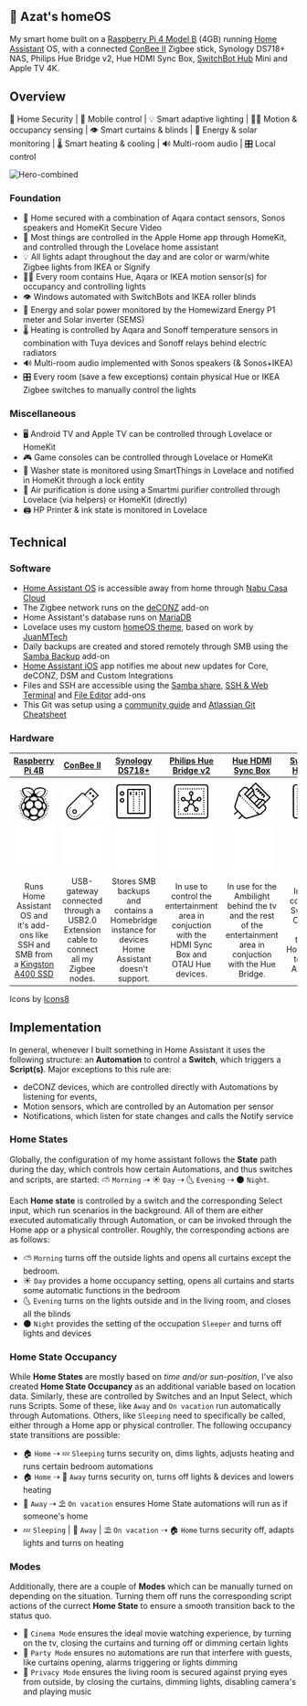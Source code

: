 ## 🏡 Azat's homeOS 
My smart home built on a [Raspberry Pi 4 Model B](https://www.raspberrypi.com/products/raspberry-pi-4-model-b/) (4GB) running [Home Assistant](https://www.home-assistant.io/) OS, with a connected [ConBee II](https://www.phoscon.de/en/conbee2) Zigbee stick, Synology DS718+ NAS, Philips Hue Bridge v2, Hue HDMI Sync Box, [SwitchBot Hub](https://www.switch-bot.com/?sscid=CjwKCAiA76-dBhByEiwAA0_s9VSzIVWzxg9vSuy3AHkIdXoV3ZEfcnHNnb5vGWEwup1seY6mNUh7tRoCI-sQAvD_BwE) Mini and Apple TV 4K.


## Overview
🚨 Home Security | 📱 Mobile control | 💡 Smart adaptive lighting | 👋🏻 Motion & occupancy sensing | 👁 Smart curtains & blinds | 🔋 Energy & solar monitoring | 🌡 Smart heating & cooling | 🔊 Multi-room audio | 🎛 Local control

![Hero-combined](https://user-images.githubusercontent.com/61377476/138591773-0800bf9a-436e-49e3-895f-d651278713fd.png)

### Foundation
- 🚨 Home secured with a combination of Aqara contact sensors, Sonos speakers and HomeKit Secure Video
- 📱 Most things are controlled in the Apple Home app through HomeKit, and controlled through the Lovelace home assistant
- 💡 All lights adapt throughout the day and are color or warm/white Zigbee lights from IKEA or Signify
- 👋🏻 Every room contains Hue, Aqara or IKEA motion sensor(s) for occupancy and controlling lights
- 👁 Windows automated with SwitchBots and IKEA roller blinds
- 🔋 Energy and solar power monitored by the Homewizard Energy P1 meter and Solar inverter (SEMS) 
- 🌡 Heating is controlled by Aqara and Sonoff temperature sensors in combination with Tuya devices and Sonoff relays behind electric radiators
- 🔊 Multi-room audio implemented with Sonos speakers (& Sonos+IKEA)
- 🎛 Every room (save a few exceptions) contain physical Hue or IKEA Zigbee switches to manually control the lights

### Miscellaneous
- 🖥️ Android TV and Apple TV can be controlled through Lovelace or HomeKit
- 🎮 Game consoles can be controlled through Lovelace or HomeKit
- 🧺 Washer state is monitored using SmartThings in Lovelace and notified in HomeKit through a lock entity
- 💨 Air purification is done using a Smartmi purifier controlled through Lovelace (via helpers) or HomeKit (directly)
- 🖨️ HP Printer & ink state is monitored in Lovelace

## Technical
### Software
- [Home Assistant OS](https://www.home-assistant.io/installation/) is accessible away from home through [Nabu Casa Cloud](https://www.nabucasa.com/)
- The Zigbee network runs on the [deCONZ](https://phoscon.de/en/conbee2/software) add-on
- Home Assistant's database runs on [MariaDB](https://mariadb.org/)
- Lovelace uses my custom [homeOS theme](https://github.com/temirovazat/home-assistant/tree/master/themes/homeOS_theme), based on work by [JuanMTech](https://github.com/JuanMTech)
- Daily backups are created and stored remotely through SMB using the [Samba Backup](https://github.com/thomasmauerer/hassio-addons/tree/master/samba-backup) add-on
- [Home Assistant iOS](https://github.com/home-assistant/iOS) app notifies me about new updates for Core, deCONZ, DSM and Custom Integrations
- Files and SSH are accessible using the [Samba share](https://github.com/home-assistant/addons/tree/master/samba), [SSH & Web Terminal](https://github.com/hassio-addons/addon-ssh) and [File Editor](https://github.com/home-assistant/addons/tree/master/configurator) add-ons
- This Git was setup using a [community guide](https://community.home-assistant.io/t/sharing-your-configuration-on-github/195144) and [Atlassian Git Cheatsheet](https://www.atlassian.com/git/tutorials/atlassian-git-cheatsheet)

### Hardware
| [Raspberry Pi 4B](https://www.raspberrypi.com/products/raspberry-pi-4-model-b/)  | [ConBee II](https://phoscon.de/en/conbee2) | [Synology DS718+](https://www.synology.com/nl-nl/support/download/DS718+) | [Philips Hue Bridge v2](https://www.philips-hue.com/nl-nl/p/hue-bridge/8718696511800) | [Hue HDMI Sync Box](https://www.philips-hue.com/nl-nl/p/hue-play-hdmi-sync-box/8718699704803) | [SwitchBot Hub Mini](https://www.switch-bot.com/products/switchbot-hub-mini) | [Apple TV 4K](https://www.apple.com/apple-tv-4k/) |
| :-------------: | :-------------: | :-------------: | :-------------: | :-------------: | :-------------: | :-------------: |
| ![Raspberry](assets/icons8-raspberry-pi-80.png#gh-light-mode-only)![Raspberry](assets/icons8-raspberry-pi-80_dark-mode.png#gh-dark-mode-only) | ![USB](assets/icons8-usb-memory-stick-80.png#gh-light-mode-only)![USB](assets/icons8-usb-memory-stick-80_dark-mode.png#gh-dark-mode-only) | ![NAS](assets/icons8-nas-80.png#gh-light-mode-only)![NAS](assets/icons8-nas-80_dark-mode.png#gh-dark-mode-only) | ![Hub](assets/icons8-hub-80.png#gh-light-mode-only)![Hub](assets/icons8-hub-80_dark-mode.png#gh-dark-mode-only) | ![HDMI](assets/icons8-hdmi-cable-80.png#gh-light-mode-only)![HDMI](assets/icons8-hdmi-cable-80_dark-mode.png#gh-dark-mode-only) | ![Switch](assets/icons8-switch-80.png#gh-light-mode-only)![Switch](assets/icons8-switch-80_dark-mode.png#gh-dark-mode-only) | ![Apple TV](assets/icons8-apple-tv-80.png#gh-light-mode-only)![Apple TV](assets/icons8-apple-tv-80_dark-mode.png#gh-dark-mode-only) |
| Runs Home Assistant OS and it's add-ons like SSH and SMB from a [Kingston A400 SSD](https://www.kingston.com/en/ssd/a400-solid-state-drive)  | USB-gateway connected through a USB2.0 Extension cable to connect all my Zigbee nodes. | Stores SMB backups and contains a Homebridge instance for devices Home Assistant doesn't support.  | In use to control the entertainment area in conjuction with the HDMI Sync Box and OTAU Hue devices. | In use for the Ambilight behind the tv and the rest of the entertainment area in conjuction with the Hue Bridge.  | In use to connect to SwitchBot Curtains, runs through HomeBridge to Home Assistant.  | In use as HomeKit Home Hubs to run location automations and control the Home app when away. |

Icons by [Icons8](https://icons8.com)

## Implementation
In general, whenever I built something in Home Assistant it uses the following structure: an **Automation** to control a **Switch**, which triggers a **Script(s)**. Major exceptions to this rule are:
- deCONZ devices, which are controlled directly with Automations by listening for events, 
- Motion sensors, which are controlled by an Automation per sensor
- Notifications, which listen for state changes and calls the Notify service

### Home States
Globally, the configuration of my home assistant follows the **State** path during the day, which controls how certain Automations, and thus switches and scripts, are started: ⛅️ `Morning` ⇢ ☀️ `Day` ⇢ 🌜 `Evening` ⇢ 🌑 `Night`.

Each **Home state** is controlled by a switch and the corresponding Select input, which run scenarios in the background. All of them are either executed automatically through Automation, or can be invoked through the Home app or a physical controller. Roughly, the corresponding actions are as follows:

- ⛅️ `Morning` turns off the outside lights and opens all curtains except the bedroom.
- ☀️ `Day` provides a home occupancy setting, opens all curtains and starts some automatic functions in the bedroom
- 🌜 `Evening` turns on the lights outside and in the living room, and closes all the blinds
- 🌑 `Night` provides the setting of the occupation `Sleeper` and turns off lights and devices

### Home State Occupancy
While **Home States** are mostly based on _time and/or sun-position_, I've also created **Home State Occupancy** as an additional variable based on location data. Similarly, these are controlled by Switches and an Input Select, which runs Scripts. Some of these, like `Away` and `On vacation` run automatically through Automations. Others, like `Sleeping` need to specifically be called, either through a Home app or physical controller. The following occupancy state transitions are possible:

- 🏠 `Home` ⇢ 💤 `Sleeping` turns security on, dims lights, adjusts heating and runs certain bedroom automations
- 🏠 `Home` ⇢ 📍 `Away` turns security on, turns off lights & devices and lowers heating
- 📍 `Away` ⇢ ⛱️ `On vacation` ensures Home State automations will run as if someone's home
- 💤 `Sleeping` | 📍 `Away` | ⛱️ `On vacation` ⇢ 🏠 `Home` turns security off, adapts lights and turns on heating

### Modes
Additionally, there are a couple of **Modes** which can be manually turned on depending on the situation. Turning them off runs the corresponding script actions of the currect **Home State** to ensure a smooth transition back to the status quo.
- 🍿 ``Cinema Mode`` ensures the ideal movie watching experience, by turning on the tv, closing the curtains and turning off or dimming certain lights
- 🎉 ``Party Mode`` ensures no automations are run that interfere with guests, like curtains opening, alarms triggering or lights dimming
- 👀 ``Privacy Mode`` ensures the living room is secured against prying eyes from outside, by closing the curtains, dimming lights, disabling camera's and playing music
